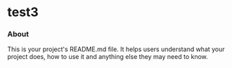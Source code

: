 test3
=====

### About

This is your project's README.md file. It helps users understand what your
project does, how to use it and anything else they may need to know.